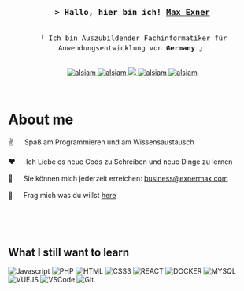 <!--- ------------------------------------------------------------------------------------------------------------------- --->
<!---                                                                                                                     --->
<!--- ------------------------------------------------------------------------------------------------------------------- --->
<!--- Dateiname:    readme.md                                                                                             --->
<!--- Autor:        Max Exner                                                                                             --->               
<!--- Datum:        11.03.2024                                                                                            --->
<!--- Version:      V1.3                                                                                                 --->
<!--- Beschreibung: GitHub Profil readme.                                                                                 --->
<!--- ------------------------------------------------------------------------------------------------------------------- --->
<!---                                                                                                                     --->
<!--- ------------------------------------------------------------------------------------------------------------------- --->


<!-- Intro  -->
<h3 align="center">
        <samp>&gt; Hallo, hier bin ich!
                <b><a target="_blank" href="https://www.exnermax.de/">Max Exner</a></b>
        </samp>
</h3>


<p align="center"> 
  <samp>
    <br>
    「 Ich bin Auszubildender Fachinformatiker für Anwendungsentwicklung von <b>Germany</b> 」
    <br>
    <br>
  </samp>
</p>

<p align="center">
 <a href="https://exnermax.de" target="blank">
  <img src="https://img.shields.io/badge/Website-DC143C?style=for-the-badge&logo=medium&logoColor=white" alt="alsiam" />
 </a>
 <a href="https://linkedin.com/in/exnermax" target="_blank">
  <img src="https://img.shields.io/badge/LinkedIn-0077B5?style=for-the-badge&logo=linkedin&logoColor=white" alt="alsiam"/>
 </a>
 <a href="https://twitter.com/exnermax" target="_blank">
  <img src="https://img.shields.io/badge/Twitter-1DA1F2?style=for-the-badge&logo=twitter&logoColor=white" />
 </a>
 <a href="https://instagram.com/exnermax" target="_blank">
  <img src="https://img.shields.io/badge/Instagram-fe4164?style=for-the-badge&logo=instagram&logoColor=white" alt="alsiam" />
 </a> 
 <a href="https://facebook.com/exnermax" target="_blank">
  <img src="https://img.shields.io/badge/Facebook-20BEFF?&style=for-the-badge&logo=facebook&logoColor=white" alt="alsiam"  />
  </a> 
</p>
<br />

<!-- About Section -->
 # About me
 
<p>
  
 ✌️ &emsp; Spaß am Programmieren und am Wissensaustausch <br/><br/>
 ❤️ &emsp; Ich Liebe es neue Cods zu Schreiben und neue Dinge zu lernen<br/><br/>
 📧 &emsp; Sie können mich jederzeit erreichen: business@exnermax.com<br/><br/>
 💬 &emsp; Frag mich was du willst [here](https://github.com/exnermax/exnermax/issues)

</p>

<br/>
<br/>
<br/>

## What I still want to learn

![Javascript](https://img.shields.io/badge/Javascript-F0DB4F?style=for-the-badge&labelColor=black&logo=javascript&logoColor=F0DB4F)
![PHP](https://camo.githubusercontent.com/7214756307a30b95ce076bed73fe2be1414791379b42b5ab183bad795f1fea85/68747470733a2f2f696d672e736869656c64732e696f2f62616467652f7068702d2532333737374242342e7376673f7374796c653d666f722d7468652d6261646765266c6f676f3d706870266c6f676f436f6c6f723d7768697465)
![HTML](https://img.shields.io/badge/HTML5-E34F26?style=for-the-badge&logo=html5&logoColor=white)
![CSS3](https://img.shields.io/badge/CSS3-1572B6?style=for-the-badge&logo=css3&logoColor=white)
![REACT](https://img.shields.io/badge/-React-61DBFB?style=for-the-badge&labelColor=black&logo=react&logoColor=61DBFB)
![DOCKER](https://camo.githubusercontent.com/8396abd667a0eca7d28cdb29ec63b6bf29a7854c7c3d467e6ece648c7e9b81e1/68747470733a2f2f696d672e736869656c64732e696f2f62616467652f646f636b65722d2532333064623765642e7376673f7374796c653d666f722d7468652d6261646765266c6f676f3d646f636b6572266c6f676f436f6c6f723d7768697465)
![MYSQL](https://camo.githubusercontent.com/3fb5c666007b264dde797b2d7e258cae7f336848f3408cef902f04c6065cc146/68747470733a2f2f696d672e736869656c64732e696f2f62616467652f6d7973716c2d2532333030662e7376673f7374796c653d666f722d7468652d6261646765266c6f676f3d6d7973716c266c6f676f436f6c6f723d7768697465)
![VUEJS](https://camo.githubusercontent.com/f9dcdd1cfaca52d120fc5382d062172f654c06afa24136899b099d0fed499dcf/68747470733a2f2f696d672e736869656c64732e696f2f62616467652f7675656a732d2532333335343935652e7376673f7374796c653d666f722d7468652d6261646765266c6f676f3d767565646f746a73266c6f676f436f6c6f723d253233344643303844)
![VSCode](https://img.shields.io/badge/Visual_Studio-0078d7?style=for-the-badge&logo=visual%20studio&logoColor=white)
![Git](https://img.shields.io/badge/Git-F05032?style=for-the-badge&logo=git&logoColor=white)



